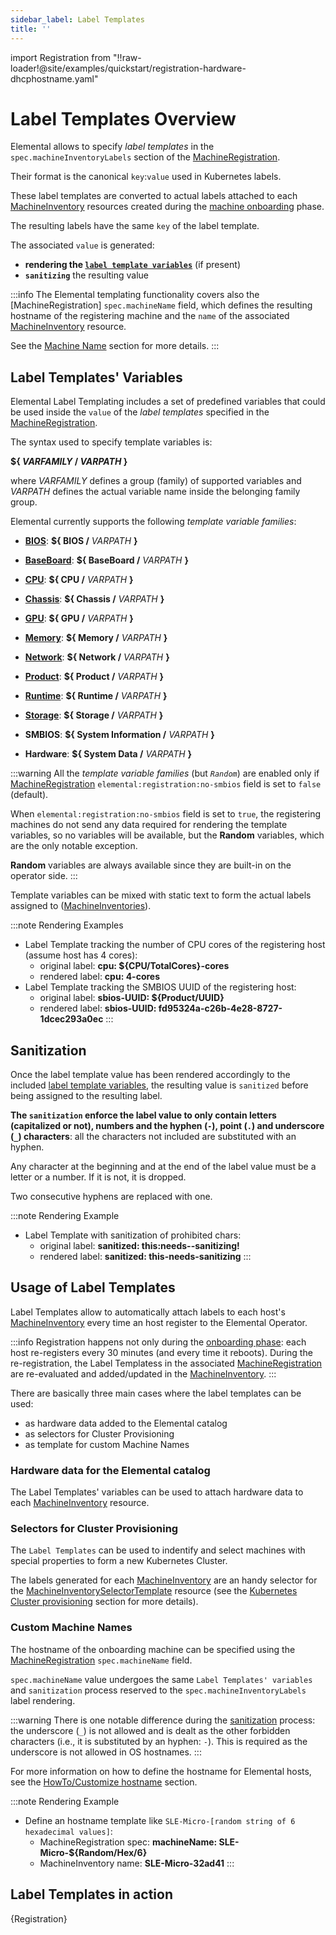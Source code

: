 ```yaml
---
sidebar_label: Label Templates
title: ''
---
```


<head>
  <link rel="canonical" href="https://elemental.docs.rancher.com/label-templates"/>
</head>

import Registration from "!!raw-loader!@site/examples/quickstart/registration-hardware-dhcphostname.yaml"

# Label Templates Overview
Elemental allows to specify *label templates* in the `spec.machineInventoryLabels` section of the 
[MachineRegistration](machineregistration-reference).

Their format is the canonical `key`:`value` used in Kubernetes labels.

These label templates are converted to actual labels attached to each
[MachineInventory](machineinventory-reference) resources created during the
[machine onboarding](architecture-machineonboarding) phase.

The resulting labels have the same `key` of the label template.

The associated `value` is generated:
* **rendering the [`label template variables`](#label-template-variables)** (if present)
* **`sanitizing`** the resulting value


:::info
The Elemental templating functionality covers also the [MachineRegistration] `spec.machineName` field,
which defines the resulting hostname of the registering machine and the `name` of the associated
[MachineInventory](machineinventory-reference) resource.

See the [Machine Name](#custom-machine-names) section for more details.
:::

## Label Templates' Variables
Elemental Label Templating includes a set of predefined variables that could be used inside the `value` of
the *label templates* specified in the [MachineRegistration](machineregistration-reference).

The syntax used to specify template variables is:

**\$\{ *VARFAMILY* \/ *VARPATH* \}**

where _VARFAMILY_ defines a group (family) of supported variables and _VARPATH_ defines the actual variable
name inside the belonging family group.

Elemental currently supports the following _template variable families_:

* [**BIOS**](label-templates-bios): **\$\{ BIOS \/** _VARPATH_ **\}**
* [**BaseBoard**](label-templates-baseboard): **\$\{ BaseBoard \/** _VARPATH_ **\}**
* [**CPU**](label-templates-cpu): **\$\{ CPU \/** _VARPATH_ **\}**
* [**Chassis**](label-templates-chassis): **\$\{ Chassis \/** _VARPATH_ **\}**
* [**GPU**](label-templates-gpu): **\$\{ GPU \/** _VARPATH_ **\}**
* [**Memory**](label-templates-memory): **\$\{ Memory \/** _VARPATH_ **\}**
* [**Network**](label-templates-network): **\$\{ Network \/** _VARPATH_ **\}**
* [**Product**](label-templates-product): **\$\{ Product \/** _VARPATH_ **\}**
* [**Runtime**](label-templates-runtime): **\$\{ Runtime \/** _VARPATH_ **\}**
* [**Storage**](label-templates-storage): **\$\{ Storage \/** _VARPATH_ **\}**

* **SMBIOS**:  **\$\{ System Information \/** _VARPATH_ **\}**
* **Hardware**:  **\$\{ System Data \/** _VARPATH_ **\}**

:::warning
All the _template variable families_ (but _`Random`_) are enabled only if [MachineRegistration](machineregistration-reference.md)
`elemental:registration:no-smbios` field is set to `false` (default).

When `elemental:registration:no-smbios` field is set to `true`, the registering machines do not send any
data required for rendering the template variables, so no variables will be available, but the
**Random** variables, which are the only notable exception.

**Random** variables are always available since they are built-in on the operator side.
:::

Template variables can be mixed with static text to form the actual labels assigned to
([MachineInventories](machineinventory-reference)).

:::note Rendering Examples
* Label Template tracking the number of CPU cores of the registering host (assume host has 4 cores):
  * original label: **cpu: $\{CPU\/TotalCores\}-cores**
  * rendered label: **cpu: 4-cores**
* Label Template tracking the SMBIOS UUID of the registering host:
  * original label: **sbios-UUID: \$\{Product\/UUID\}**
  * rendered label: **sbios-UUID: fd95324a-c26b-4e28-8727-1dcec293a0ec**
:::

## Sanitization
Once the label template value has been rendered accordingly to the included [label template variables](#label-template-variables), the resulting value is `sanitized` before being assigned to the resulting label.

**The `sanitization` enforce the label value to only contain letters (capitalized or not), numbers and the hyphen (`-`), point (`.`) and underscore (`_`) characters**:
all the characters not included are substituted with an hyphen.

Any character at the beginning and at the end of the label value must be a letter or a number.
If it is not, it is dropped.

Two consecutive hyphens are replaced with one.

:::note Rendering Example
* Label Template with sanitization of prohibited chars:
  * original label: **sanitized: this:needs--sanitizing!**
  * rendered label: **sanitized: this-needs-sanitizing**
:::

## Usage of Label Templates
Label Templates allow to automatically attach labels to each host's
[MachineInventory](machineinventory-reference) every time an host register to the Elemental Operator.

:::info
Registration happens not only during the [onboarding phase](architecture-machineonboarding): each host
re-registers every 30 minutes (and every time it reboots).
During the re-registration, the Label Templatess in the associated
[MachineRegistration](machineregistration-reference) are re-evaluated and added/updated in the
[MachineInventory](machineinventory-reference).
:::

There are basically three main cases where the label templates can be used:
* as hardware data added to the Elemental catalog
* as selectors for Cluster Provisioning
* as template for custom Machine Names

### Hardware data for the Elemental catalog
The Label Templates' variables can be used to attach hardware data to each
[MachineInventory](machineinventory-reference) resource.

### Selectors for Cluster Provisioning
The `Label Templates` can be used to indentify and select machines with special properties to form
a new Kubernetes Cluster.

The labels generated for each [MachineInventory](machineinventory-reference) are an handy selector for the
[MachineInventorySelectorTemplate](machineinventoryselectortemplate-reference) resource
(see the [Kubernetes Cluster provisioning](architecture-clusterdeployment#kubernetes-cluster-provisioning)
section for more details).

### Custom Machine Names
The hostname of the onboarding machine can be specified using the
[MachineRegistration](machineregistration-reference) `spec.machineName` field.

`spec.machineName` value undergoes the same `Label Templates' variables` and `sanitization` process reserved
to the `spec.machineInventoryLabels` label rendering.

:::warning
There is one notable difference during the [sanitization](#sanitization) process: the underscore (`_`) is
not allowed and is dealt as the other forbidden characters (i.e., it is substituted by an hyphen: `-`).
This is required as the underscore is not allowed in OS hostnames.
:::

For more information on how to define the hostname for Elemental hosts, see the
[HowTo/Customize hostname](hostname) section.

:::note Rendering Example
* Define an hostname template like `SLE-Micro-[random string of 6 hexadecimal values]`:
  * MachineRegistration spec: **machineName: SLE-Micro-\$\{Random\/Hex\/6\}**
  * MachineInventory name: **SLE-Micro-32ad41**
:::

## Label Templates in action

<CodeBlock language="yaml" title="registration example with Label Templates' variables" showLineNumbers>{Registration}</CodeBlock>